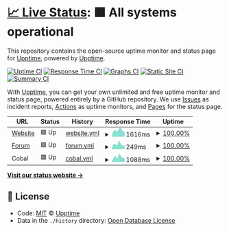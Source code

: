 # [📈 Live Status](https://demo.upptime.js.org): <!--live status--> **🟩 All systems operational**

This repository contains the open-source uptime monitor and status page for [Upptime](https://upptime.js.org), powered by [Upptime](https://github.com/upptime/upptime).

[![Uptime CI](https://github.com/koj-co/upptime/workflows/Uptime%20CI/badge.svg)](https://github.com/koj-co/upptime/actions?query=workflow%3A%22Uptime+CI%22)
[![Response Time CI](https://github.com/koj-co/upptime/workflows/Response%20Time%20CI/badge.svg)](https://github.com/koj-co/upptime/actions?query=workflow%3A%22Response+Time+CI%22)
[![Graphs CI](https://github.com/koj-co/upptime/workflows/Graphs%20CI/badge.svg)](https://github.com/koj-co/upptime/actions?query=workflow%3A%22Graphs+CI%22)
[![Static Site CI](https://github.com/koj-co/upptime/workflows/Static%20Site%20CI/badge.svg)](https://github.com/koj-co/upptime/actions?query=workflow%3A%22Static+Site+CI%22)
[![Summary CI](https://github.com/koj-co/upptime/workflows/Summary%20CI/badge.svg)](https://github.com/koj-co/upptime/actions?query=workflow%3A%22Summary+CI%22)

With [Upptime](https://upptime.js.org), you can get your own unlimited and free uptime monitor and status page, powered entirely by a GitHub repository. We use [Issues](https://github.com/upptime/upptime/issues) as incident reports, [Actions](https://github.com/upptime/upptime/actions) as uptime monitors, and [Pages](https://demo.upptime.js.org) for the status page.

<!--start: status pages-->
<!-- This summary is generated by Upptime (https://github.com/upptime/upptime) -->
<!-- Do not edit this manually, your changes will be overwritten -->
<!-- prettier-ignore -->
| URL | Status | History | Response Time | Uptime |
| --- | ------ | ------- | ------------- | ------ |
| <img alt="" src="https://favicons.githubusercontent.com/www.seven-ig.de" height="13"> [Website](https://www.seven-ig.de) | 🟩 Up | [website.yml](https://github.com/c0ball/Uptime/commits/master/history/website.yml) | <details><summary><img alt="Response time graph" src="./graphs/website/response-time-week.png" height="20"> 1616ms</summary><br><a href="https://c0ball.github.io/Uptime/history/website"><img alt="Response time 1554" src="https://img.shields.io/endpoint?url=https%3A%2F%2Fraw.githubusercontent.com%2Fc0ball%2FUptime%2Fmaster%2Fapi%2Fwebsite%2Fresponse-time.json"></a><br><a href="https://c0ball.github.io/Uptime/history/website"><img alt="24-hour response time 2023" src="https://img.shields.io/endpoint?url=https%3A%2F%2Fraw.githubusercontent.com%2Fc0ball%2FUptime%2Fmaster%2Fapi%2Fwebsite%2Fresponse-time-day.json"></a><br><a href="https://c0ball.github.io/Uptime/history/website"><img alt="7-day response time 1616" src="https://img.shields.io/endpoint?url=https%3A%2F%2Fraw.githubusercontent.com%2Fc0ball%2FUptime%2Fmaster%2Fapi%2Fwebsite%2Fresponse-time-week.json"></a><br><a href="https://c0ball.github.io/Uptime/history/website"><img alt="30-day response time 1554" src="https://img.shields.io/endpoint?url=https%3A%2F%2Fraw.githubusercontent.com%2Fc0ball%2FUptime%2Fmaster%2Fapi%2Fwebsite%2Fresponse-time-month.json"></a><br><a href="https://c0ball.github.io/Uptime/history/website"><img alt="1-year response time 1554" src="https://img.shields.io/endpoint?url=https%3A%2F%2Fraw.githubusercontent.com%2Fc0ball%2FUptime%2Fmaster%2Fapi%2Fwebsite%2Fresponse-time-year.json"></a></details> | <details><summary><a href="https://c0ball.github.io/Uptime/history/website">100.00%</a></summary><a href="https://c0ball.github.io/Uptime/history/website"><img alt="All-time uptime 95.87%" src="https://img.shields.io/endpoint?url=https%3A%2F%2Fraw.githubusercontent.com%2Fc0ball%2FUptime%2Fmaster%2Fapi%2Fwebsite%2Fuptime.json"></a><br><a href="https://c0ball.github.io/Uptime/history/website"><img alt="24-hour uptime 100.00%" src="https://img.shields.io/endpoint?url=https%3A%2F%2Fraw.githubusercontent.com%2Fc0ball%2FUptime%2Fmaster%2Fapi%2Fwebsite%2Fuptime-day.json"></a><br><a href="https://c0ball.github.io/Uptime/history/website"><img alt="7-day uptime 100.00%" src="https://img.shields.io/endpoint?url=https%3A%2F%2Fraw.githubusercontent.com%2Fc0ball%2FUptime%2Fmaster%2Fapi%2Fwebsite%2Fuptime-week.json"></a><br><a href="https://c0ball.github.io/Uptime/history/website"><img alt="30-day uptime 95.87%" src="https://img.shields.io/endpoint?url=https%3A%2F%2Fraw.githubusercontent.com%2Fc0ball%2FUptime%2Fmaster%2Fapi%2Fwebsite%2Fuptime-month.json"></a><br><a href="https://c0ball.github.io/Uptime/history/website"><img alt="1-year uptime 95.87%" src="https://img.shields.io/endpoint?url=https%3A%2F%2Fraw.githubusercontent.com%2Fc0ball%2FUptime%2Fmaster%2Fapi%2Fwebsite%2Fuptime-year.json"></a></details>
| <img alt="" src="https://favicons.githubusercontent.com/www.seven-ig.de" height="13"> [Forum](https://www.seven-ig.de/phpBB3/) | 🟩 Up | [forum.yml](https://github.com/c0ball/Uptime/commits/master/history/forum.yml) | <details><summary><img alt="Response time graph" src="./graphs/forum/response-time-week.png" height="20"> 249ms</summary><br><a href="https://c0ball.github.io/Uptime/history/forum"><img alt="Response time 288" src="https://img.shields.io/endpoint?url=https%3A%2F%2Fraw.githubusercontent.com%2Fc0ball%2FUptime%2Fmaster%2Fapi%2Fforum%2Fresponse-time.json"></a><br><a href="https://c0ball.github.io/Uptime/history/forum"><img alt="24-hour response time 378" src="https://img.shields.io/endpoint?url=https%3A%2F%2Fraw.githubusercontent.com%2Fc0ball%2FUptime%2Fmaster%2Fapi%2Fforum%2Fresponse-time-day.json"></a><br><a href="https://c0ball.github.io/Uptime/history/forum"><img alt="7-day response time 249" src="https://img.shields.io/endpoint?url=https%3A%2F%2Fraw.githubusercontent.com%2Fc0ball%2FUptime%2Fmaster%2Fapi%2Fforum%2Fresponse-time-week.json"></a><br><a href="https://c0ball.github.io/Uptime/history/forum"><img alt="30-day response time 288" src="https://img.shields.io/endpoint?url=https%3A%2F%2Fraw.githubusercontent.com%2Fc0ball%2FUptime%2Fmaster%2Fapi%2Fforum%2Fresponse-time-month.json"></a><br><a href="https://c0ball.github.io/Uptime/history/forum"><img alt="1-year response time 288" src="https://img.shields.io/endpoint?url=https%3A%2F%2Fraw.githubusercontent.com%2Fc0ball%2FUptime%2Fmaster%2Fapi%2Fforum%2Fresponse-time-year.json"></a></details> | <details><summary><a href="https://c0ball.github.io/Uptime/history/forum">100.00%</a></summary><a href="https://c0ball.github.io/Uptime/history/forum"><img alt="All-time uptime 95.89%" src="https://img.shields.io/endpoint?url=https%3A%2F%2Fraw.githubusercontent.com%2Fc0ball%2FUptime%2Fmaster%2Fapi%2Fforum%2Fuptime.json"></a><br><a href="https://c0ball.github.io/Uptime/history/forum"><img alt="24-hour uptime 100.00%" src="https://img.shields.io/endpoint?url=https%3A%2F%2Fraw.githubusercontent.com%2Fc0ball%2FUptime%2Fmaster%2Fapi%2Fforum%2Fuptime-day.json"></a><br><a href="https://c0ball.github.io/Uptime/history/forum"><img alt="7-day uptime 100.00%" src="https://img.shields.io/endpoint?url=https%3A%2F%2Fraw.githubusercontent.com%2Fc0ball%2FUptime%2Fmaster%2Fapi%2Fforum%2Fuptime-week.json"></a><br><a href="https://c0ball.github.io/Uptime/history/forum"><img alt="30-day uptime 95.89%" src="https://img.shields.io/endpoint?url=https%3A%2F%2Fraw.githubusercontent.com%2Fc0ball%2FUptime%2Fmaster%2Fapi%2Fforum%2Fuptime-month.json"></a><br><a href="https://c0ball.github.io/Uptime/history/forum"><img alt="1-year uptime 95.89%" src="https://img.shields.io/endpoint?url=https%3A%2F%2Fraw.githubusercontent.com%2Fc0ball%2FUptime%2Fmaster%2Fapi%2Fforum%2Fuptime-year.json"></a></details>
| <img alt="" src="https://favicons.githubusercontent.com/null" height="13"> Cobal | 🟩 Up | [cobal.yml](https://github.com/c0ball/Uptime/commits/master/history/cobal.yml) | <details><summary><img alt="Response time graph" src="./graphs/cobal/response-time-week.png" height="20"> 1088ms</summary><br><a href="https://c0ball.github.io/Uptime/history/cobal"><img alt="Response time 1004" src="https://img.shields.io/endpoint?url=https%3A%2F%2Fraw.githubusercontent.com%2Fc0ball%2FUptime%2Fmaster%2Fapi%2Fcobal%2Fresponse-time.json"></a><br><a href="https://c0ball.github.io/Uptime/history/cobal"><img alt="24-hour response time 1169" src="https://img.shields.io/endpoint?url=https%3A%2F%2Fraw.githubusercontent.com%2Fc0ball%2FUptime%2Fmaster%2Fapi%2Fcobal%2Fresponse-time-day.json"></a><br><a href="https://c0ball.github.io/Uptime/history/cobal"><img alt="7-day response time 1088" src="https://img.shields.io/endpoint?url=https%3A%2F%2Fraw.githubusercontent.com%2Fc0ball%2FUptime%2Fmaster%2Fapi%2Fcobal%2Fresponse-time-week.json"></a><br><a href="https://c0ball.github.io/Uptime/history/cobal"><img alt="30-day response time 1004" src="https://img.shields.io/endpoint?url=https%3A%2F%2Fraw.githubusercontent.com%2Fc0ball%2FUptime%2Fmaster%2Fapi%2Fcobal%2Fresponse-time-month.json"></a><br><a href="https://c0ball.github.io/Uptime/history/cobal"><img alt="1-year response time 1004" src="https://img.shields.io/endpoint?url=https%3A%2F%2Fraw.githubusercontent.com%2Fc0ball%2FUptime%2Fmaster%2Fapi%2Fcobal%2Fresponse-time-year.json"></a></details> | <details><summary><a href="https://c0ball.github.io/Uptime/history/cobal">100.00%</a></summary><a href="https://c0ball.github.io/Uptime/history/cobal"><img alt="All-time uptime 100.00%" src="https://img.shields.io/endpoint?url=https%3A%2F%2Fraw.githubusercontent.com%2Fc0ball%2FUptime%2Fmaster%2Fapi%2Fcobal%2Fuptime.json"></a><br><a href="https://c0ball.github.io/Uptime/history/cobal"><img alt="24-hour uptime 100.00%" src="https://img.shields.io/endpoint?url=https%3A%2F%2Fraw.githubusercontent.com%2Fc0ball%2FUptime%2Fmaster%2Fapi%2Fcobal%2Fuptime-day.json"></a><br><a href="https://c0ball.github.io/Uptime/history/cobal"><img alt="7-day uptime 100.00%" src="https://img.shields.io/endpoint?url=https%3A%2F%2Fraw.githubusercontent.com%2Fc0ball%2FUptime%2Fmaster%2Fapi%2Fcobal%2Fuptime-week.json"></a><br><a href="https://c0ball.github.io/Uptime/history/cobal"><img alt="30-day uptime 100.00%" src="https://img.shields.io/endpoint?url=https%3A%2F%2Fraw.githubusercontent.com%2Fc0ball%2FUptime%2Fmaster%2Fapi%2Fcobal%2Fuptime-month.json"></a><br><a href="https://c0ball.github.io/Uptime/history/cobal"><img alt="1-year uptime 100.00%" src="https://img.shields.io/endpoint?url=https%3A%2F%2Fraw.githubusercontent.com%2Fc0ball%2FUptime%2Fmaster%2Fapi%2Fcobal%2Fuptime-year.json"></a></details>

<!--end: status pages-->

[**Visit our status website →**](https://demo.upptime.js.org)

## 📄 License

- Code: [MIT](./LICENSE) © [Upptime](https://upptime.js.org)
- Data in the `./history` directory: [Open Database License](https://opendatacommons.org/licenses/odbl/1-0/)
